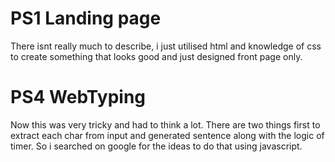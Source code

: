 ## 

# PS1 Landing page
There isnt really much to describe, i just utilised html and knowledge of css to create something 
that looks good and just designed front page only.

# PS4 WebTyping
Now this was very tricky and had to think a lot. There are two things first to extract each char from input and generated sentence along with the logic of timer.
So i searched on google for the ideas to do that using javascript.